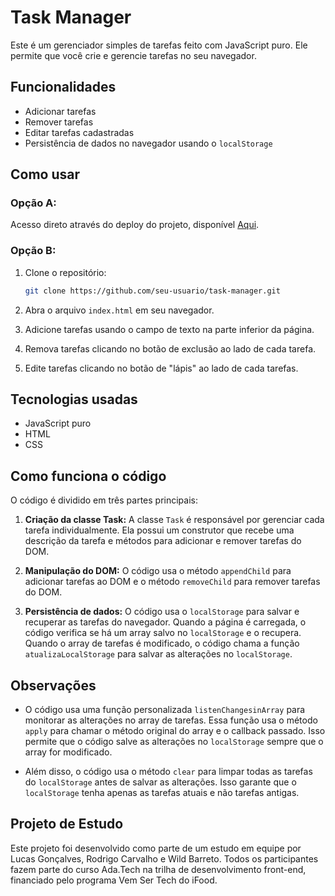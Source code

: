 # Task Manager

Este é um gerenciador simples de tarefas feito com JavaScript puro. Ele permite que você crie e gerencie tarefas no seu navegador.

## Funcionalidades

- Adicionar tarefas
- Remover tarefas
- Editar tarefas cadastradas
- Persistência de dados no navegador usando o `localStorage`

## Como usar

### Opção A:
Acesso direto através do deploy do projeto, disponível [Aqui](https://lukesgon.github.io/to-doList/).

### Opção B:

1. Clone o repositório:

    ```bash
    git clone https://github.com/seu-usuario/task-manager.git
    ```

2. Abra o arquivo `index.html` em seu navegador.
3. Adicione tarefas usando o campo de texto na parte inferior da página.
4. Remova tarefas clicando no botão de exclusão ao lado de cada tarefa.
5. Edite tarefas clicando no botão de "lápis" ao lado de cada tarefas.

## Tecnologias usadas

- JavaScript puro
- HTML
- CSS

## Como funciona o código

O código é dividido em três partes principais:

1. **Criação da classe Task:** A classe `Task` é responsável por gerenciar cada tarefa individualmente. Ela possui um construtor que recebe uma descrição da tarefa e métodos para adicionar e remover tarefas do DOM.

2. **Manipulação do DOM:** O código usa o método `appendChild` para adicionar tarefas ao DOM e o método `removeChild` para remover tarefas do DOM.

3. **Persistência de dados:** O código usa o `localStorage` para salvar e recuperar as tarefas do navegador. Quando a página é carregada, o código verifica se há um array salvo no `localStorage` e o recupera. Quando o array de tarefas é modificado, o código chama a função `atualizaLocalStorage` para salvar as alterações no `localStorage`.

## Observações

- O código usa uma função personalizada `listenChangesinArray` para monitorar as alterações no array de tarefas. Essa função usa o método `apply` para chamar o método original do array e o callback passado. Isso permite que o código salve as alterações no `localStorage` sempre que o array for modificado.
  
- Além disso, o código usa o método `clear` para limpar todas as tarefas do `localStorage` antes de salvar as alterações. Isso garante que o `localStorage` tenha apenas as tarefas atuais e não tarefas antigas.

## Projeto de Estudo

Este projeto foi desenvolvido como parte de um estudo em equipe por Lucas Gonçalves, Rodrigo Carvalho e Wild Barreto. Todos os participantes fazem parte do curso Ada.Tech na trilha de desenvolvimento front-end, financiado pelo programa Vem Ser Tech do iFood.

